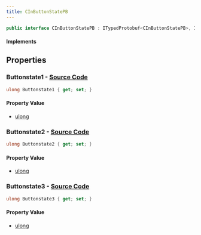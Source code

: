 ```yaml
---
title: CInButtonStatePB
---
```


```csharp
public interface CInButtonStatePB : ITypedProtobuf<CInButtonStatePB>, INativeHandle
```

#### Implements

## Properties

### **Buttonstate1** - [Source Code](https://github.com/swiftly-solution/swiftlys2/blob/main/managed/src/SwiftlyS2.Generated/Protobufs/Interfaces/CInButtonStatePB.cs#L13)

```csharp
ulong Buttonstate1 { get; set; }
```

#### Property Value

- [ulong](https://learn.microsoft.com/dotnet/api/system.uint64)

### **Buttonstate2** - [Source Code](https://github.com/swiftly-solution/swiftlys2/blob/main/managed/src/SwiftlyS2.Generated/Protobufs/Interfaces/CInButtonStatePB.cs#L16)

```csharp
ulong Buttonstate2 { get; set; }
```

#### Property Value

- [ulong](https://learn.microsoft.com/dotnet/api/system.uint64)

### **Buttonstate3** - [Source Code](https://github.com/swiftly-solution/swiftlys2/blob/main/managed/src/SwiftlyS2.Generated/Protobufs/Interfaces/CInButtonStatePB.cs#L19)

```csharp
ulong Buttonstate3 { get; set; }
```

#### Property Value

- [ulong](https://learn.microsoft.com/dotnet/api/system.uint64)

